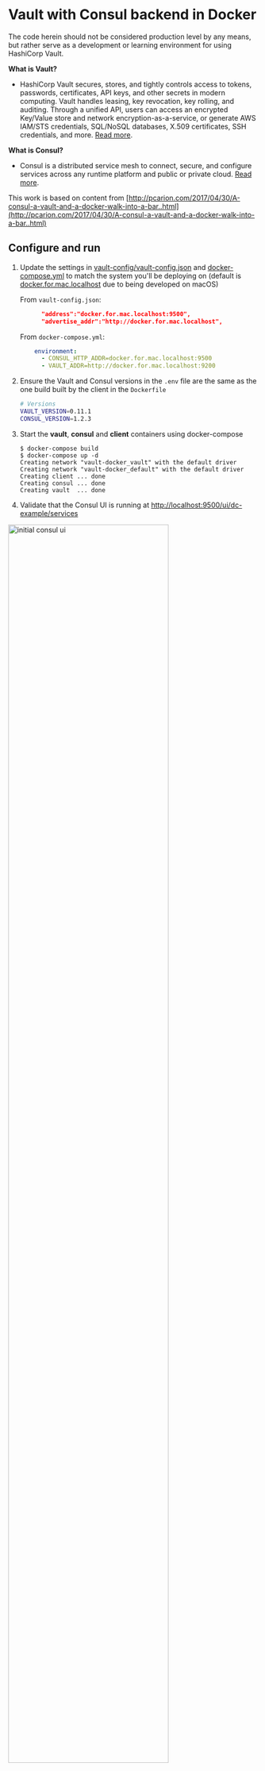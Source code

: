 # Vault with Consul backend in Docker


The code herein should not be considered production level by any means, but rather serve as a development or learning environment for using HashiCorp Vault.

**What is Vault?**

- HashiCorp Vault secures, stores, and tightly controls access to tokens, passwords, certificates, API keys, and other secrets in modern computing. Vault handles leasing, key revocation, key rolling, and auditing. Through a unified API, users can access an encrypted Key/Value store and network encryption-as-a-service, or generate AWS IAM/STS credentials, SQL/NoSQL databases, X.509 certificates, SSH credentials, and more. [Read more](https://www.vaultproject.io).

**What is Consul?**

- Consul is a distributed service mesh to connect, secure, and configure services across any runtime platform and public or private cloud. [Read more](https://www.consul.io).

This work is based on content from [http://pcarion.com/2017/04/30/A-consul-a-vault-and-a-docker-walk-into-a-bar..html](http://pcarion.com/2017/04/30/A-consul-a-vault-and-a-docker-walk-into-a-bar..html)



## Configure and run

1. Update the settings in [vault-config/vault-config.json](vault-config/vault-config.json) and [docker-compose.yml](docker-compose.yml) to match the system you'll be deploying on (default is [docker.for.mac.localhost]() due to being developed on macOS)

    From `vault-config.json`:
    
    ```json
          "address":"docker.for.mac.localhost:9500",
          "advertise_addr":"http://docker.for.mac.localhost",
    ```

    From `docker-compose.yml`:
    
    ```yaml
        environment:
          - CONSUL_HTTP_ADDR=docker.for.mac.localhost:9500
          - VAULT_ADDR=http://docker.for.mac.localhost:9200
    ```
2. Ensure the Vault and Consul versions in the `.env` file are the same as the one build built by the client in the `Dockerfile`

    ```bash
    # Versions
    VAULT_VERSION=0.11.1
    CONSUL_VERSION=1.2.3
    ```
3. Start the **vault**, **consul** and **client** containers using docker-compose

    ```console
    $ docker-compose build
    $ docker-compose up -d
    Creating network "vault-docker_vault" with the default driver
    Creating network "vault-docker_default" with the default driver
    Creating client ... done
    Creating consul ... done
    Creating vault  ... done
    ```

4. Validate that the Consul UI is running at [http://localhost:9500/ui/dc-example/services](http://localhost:9500/ui/dc-example/services)

<img width="80%" alt="initial consul ui" src="https://user-images.githubusercontent.com/5332509/45655805-08d53100-bab0-11e8-8414-a7c65b279fc7.png">

### Initializing and unsealing the Vault

The vault can be initialized and unsealed manually, or by using the `initialize-and-unseal.sh` script.

Manual method

- Get onto the client container

    ```console
    $ docker exec -ti client /bin/bash
    root@ad1b9bf7a4c3:/# cd /mnt/data/
    root@ad1b9bf7a4c3:/mnt/data#
    ```

- Init:

    ```console
    # vault operator init
    Unseal Key 1: w3z71iZcIa+75in/TBcB4eDI2nULUOgtBApolIlqoSkP
    Unseal Key 2: ECI61314EjYrrwQvujiaVwTcAUOu+scaI2UMXH3+0J/2
    Unseal Key 3: Y/8M8gS3rrlmwF4giuBZVkZd4HOsDUXV/YP+AVxbMqtb
    Unseal Key 4: 2Y3ATG2bPKVZfe860Hgwa+/ElyJr6UAKaVGRnPvFWx0h
    Unseal Key 5: LHa65HxMMESjDbYz+JRRq9knAcdgd+z+kzAjX4DXIvxu
    
    Initial Root Token: 4ef920d0-683e-0d28-1675-628860e644c6
    
    Vault initialized with 5 key shares and a key threshold of 3. Please securely
    distribute the key shares printed above. When the Vault is re-sealed,
    restarted, or stopped, you must supply at least 3 of these keys to unseal it
    before it can start servicing requests.
    
    Vault does not store the generated master key. Without at least 3 key to
    reconstruct the master key, Vault will remain permanently sealed!
    
    It is possible to generate new unseal keys, provided you have a quorum of
    existing unseal keys shares. See "vault operator rekey" for more information.
    ```
- Unseal:

    ```console
    # vault operator unseal
    Unseal Key (will be hidden):
    Key                Value
    ---                -----
    Seal Type          shamir
    Sealed             true
    Total Shares       5
    Threshold          3
    Unseal Progress    1/3
    Unseal Nonce       8bd11c46-0c2c-a524-119e-f0cab132e801
    Version            0.11.1
    HA Enabled         true
    root@ad1b9bf7a4c3:/mnt/data# vault operator unseal
    Unseal Key (will be hidden):
    Key                Value
    ---                -----
    Seal Type          shamir
    Sealed             true
    Total Shares       5
    Threshold          3
    Unseal Progress    2/3
    Unseal Nonce       8bd11c46-0c2c-a524-119e-f0cab132e801
    Version            0.11.1
    HA Enabled         true
    root@ad1b9bf7a4c3:/mnt/data# vault operator unseal
    Unseal Key (will be hidden):
    Key                    Value
    ---                    -----
    Seal Type              shamir
    Sealed                 false
    Total Shares           5
    Threshold              3
    Version                0.11.1
    Cluster Name           vault-cluster-b8e61460
    Cluster ID             f002400a-e8d7-33c0-03af-58ba38a1c292
    HA Enabled             true
    HA Cluster             n/a
    HA Mode                standby
    Active Node Address    <none>
    ```

Script `initialize-and-unseal.sh`

- Get onto the client container

    ```console
    $ docker exec -ti client /bin/bash
    root@e2bf74b4bc41:/# cd /mnt/data/
    root@e2bf74b4bc41:/mnt/data#
    ```

- Run script:

    ```console
    # ./initialize-and-unseal.sh
    INFO: init Vault
    Unseal Key 1: JFtHka5H7vnZ6vkwVYFMb5VbIYHtWQpoa9f3TbQT4J9S
    Unseal Key 2: yb/KDoxLxHRU90hwiJaM0b4MQ8t38oq275eOvIBVNgQb
    Unseal Key 3: kTF4s4WOjNtbYBKmSJvbYLl1FN8LZBTkmYZjohDLcVMQ
    Unseal Key 4: 7h1tzwbkfs/auqkLUecYt9WxQSVECvsvMxa/FQ0dF+oY
    Unseal Key 5: y6KOLNyyqAbbrUYgkf/P9guWSjh0kvGbLFUtEOvEaMBG
    
    Initial Root Token: eeae9f15-7fb7-912d-80b6-c553d83e8616
    
    Vault initialized with 5 key shares and a key threshold of 3. Please securely
    distribute the key shares printed above. When the Vault is re-sealed,
    restarted, or stopped, you must supply at least 3 of these keys to unseal it
    before it can start servicing requests.
    
    Vault does not store the generated master key. Without at least 3 key to
    reconstruct the master key, Vault will remain permanently sealed!
    
    It is possible to generate new unseal keys, provided you have a quorum of
    existing unseal keys shares. See "vault operator rekey" for more information.
    INFO: unseal Vault
    Key                Value
    ---                -----
    Seal Type          shamir
    Sealed             true
    Total Shares       5
    Threshold          3
    Unseal Progress    1/3
    Unseal Nonce       cfa16e4e-af63-1b7e-7905-8a63795ab467
    Version            0.11.1
    HA Enabled         true
    Key                Value
    ---                -----
    Seal Type          shamir
    Sealed             true
    Total Shares       5
    Threshold          3
    Unseal Progress    2/3
    Unseal Nonce       cfa16e4e-af63-1b7e-7905-8a63795ab467
    Version            0.11.1
    HA Enabled         true
    Key                    Value
    ---                    -----
    Seal Type              shamir
    Sealed                 false
    Total Shares           5
    Threshold              3
    Version                0.11.1
    Cluster Name           vault-cluster-8cf22051
    Cluster ID             b01ca305-e87e-e1cd-cb03-6c89891572bf
    HA Enabled             true
    HA Cluster             n/a
    HA Mode                standby
    Active Node Address    <none>
    Key             Value
    ---             -----
    Seal Type       shamir
    Sealed          false
    Total Shares    5
    Threshold       3
    Version         0.11.1
    Cluster Name    vault-cluster-8cf22051
    Cluster ID      b01ca305-e87e-e1cd-cb03-6c89891572bf
    HA Enabled      true
    HA Cluster      https://docker.for.mac.localhost:444
    HA Mode         active
    INFO: Vault has been unsealed
    VAULT_ADDR=http://docker.for.mac.localhost:9200
    VAULT_VERSION=0.11.1
    VAULT_TOKEN=eeae9f15-7fb7-912d-80b6-c553d83e8616
    ```

The usealed vault will look similar to this in the Consul UI.

<img width="80%" alt="unsealed vault" src="https://user-images.githubusercontent.com/5332509/45656272-8f8b0d80-bab2-11e8-9097-6d3e29335b64.png">

## Creating secrets

Export token (using the initial root token for demostration purposes)

```console
# export VAULT_TOKEN=eeae9f15-7fb7-912d-80b6-c553d83e8616
```

Create kv pair

```console
# vault kv put secret/hello foo=world
Success! Data written to: secret/hello
```

Get secret

```console
# vault kv get secret/hello
=== Data ===
Key    Value
---    -----
foo    world
```

### using curl

Get list of keys

```console
# curl \
>   --header "X-Vault-Token: $VAULT_TOKEN" \
>   --request LIST \
>   "http://docker.for.mac.localhost:9200/v1/secret"
{
  "request_id":"f9f9587c-8510-499e-0292-b99386f4dc45",
  "lease_id":"",
  "renewable":false,
  "lease_duration":0,
  "data":
  {
    "keys":
    [
      "hello"
    ]
  },
  "wrap_info":null,
  "warnings":null,
  "auth":null
}
```

Get data from key

```console
# curl \
>   --header "X-Vault-Token: $VAULT_TOKEN" \
>   "http://docker.for.mac.localhost:9200/v1/secret/hello"
{
  "request_id":"f89f96c7-1a9e-68df-9419-8a4e6239f516",
  "lease_id":"",
  "renewable":false,
  "lease_duration":2764800,
  "data":
  {
    "foo":"world"
  },
  "wrap_info":null,
  "warnings":null,
  "auth":null
}
```

## help

```console
# vault --help
Usage: vault <command> [args]

Common commands:
    read        Read data and retrieves secrets
    write       Write data, configuration, and secrets
    delete      Delete secrets and configuration
    list        List data or secrets
    login       Authenticate locally
    agent       Start a Vault agent
    server      Start a Vault server
    status      Print seal and HA status
    unwrap      Unwrap a wrapped secret

Other commands:
    audit          Interact with audit devices
    auth           Interact with auth methods
    kv             Interact with Vault's Key-Value storage
    lease          Interact with leases
    namespace      Interact with namespaces
    operator       Perform operator-specific tasks
    path-help      Retrieve API help for paths
    plugin         Interact with Vault plugins and catalog
    policy         Interact with policies
    secrets        Interact with secrets engines
    ssh            Initiate an SSH session
    token          Interact with tokens
```

## References

- HashiCorp Vault: [https://www.vaultproject.io](https://www.vaultproject.io)
- HashiCorp Consul: [https://www.consul.io](https://www.consul.io)
- curl reference: [https://curl.haxx.se](https://curl.haxx.se)
